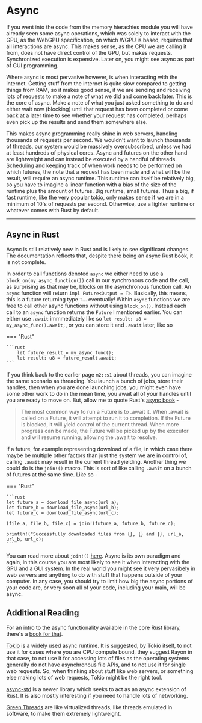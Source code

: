 # Async
If you went into the code from the memory hierachies module you will have already seen some async operations, which
was solely to interact with the GPU, as the WebGPU specification, on which WGPU is based, requires that all
interactions are async. This makes sense, as the CPU we are calling it from, does not have direct control of the
GPU, but makes requests. Synchronized execution is expensive. Later on, you might see async as part of GUI
programming.

Where async is most pervasive however, is when interacting with the internet. Getting stuff from the internet
is quite slow compared to getting things from RAM, so it makes good sense, if we are sending and receiving
lots of requests to make a note of what we did and come back later. This is the core of async. Make a note
of what you just asked something to do and either wait now (blocking) until that request has been completed
or come back at a later time to see whether your request has completed, perhaps even pick up the results and
send them somewhere else.

This makes async programming really shine in web servers, handling thousands of requests per second. We wouldn't
want to launch thousands of threads, our system would be massively oversubscribed, unless we had at least
hundreds of physical cores. Async and futures on the other hand are lightweight and can instead be executed by
a handful of threads. Scheduling and keeping track of when work needs to be performed on which futures, the note
that a request has been made and what will be the result, will require an async runtime. This runtime
can itself be relatively big, so you have to imagine a linear function with a bias of the size of the runtime
plus the amount of futures. Big runtime, small futures. Thus a big, if fast runtime, like the very
popular [tokio](https://tokio.rs/), only makes sense if we are in a minimum of 10's of requests per second.
Otherwise, use a lighter runtime or whatever comes with Rust by default.

_________________

## Async in Rust
Async is still relatively new in Rust and is likely to see significant changes. The documentation reflects that,
despite there being an async Rust book, it is not complete.

In order to call functions denoted ```async``` we either need to use a ```block_on(my_async_function())```
call in our synchronous code and the call, as surprising as that may be, blocks on the asynchronous
function call. An ```async``` function will return ```impl Future<Output = T>```. Basically, this means,
this is a future returning type ```T```... eventually! Within ```async``` functions we are free to call other async
functions without using ```block_on()```. Instead each call to an ```async``` function returns the ```Future``` I
mentioned earlier. You can either use ```.await``` immmediately like so
```let result: u8 = my_async_func().await;```, or you can store it and ```.await``` later, like so

=== "Rust"

    ```rust
        let future_result = my_async_func();
        let result: u8 = future_result.await;
    ```

If you think back to the earlier page ```m2::s1``` about threads, you can imagine the same scenario as threading.
You launch a bunch of jobs, store their handles, then when you are done launching jobs, you might even have some
other work to do in the mean time, you await all of your handles until you are ready to move on. But, allow
me to quote Rust's [async book](https://rust-lang.github.io/async-book/) -

> The most common way to run a Future is to .await it. When .await is called on a Future, it will attempt to run it
> to completion. If the Future is blocked, it will yield control of the current thread. When more progress can be
> made, the Future will be picked up by the executor and will resume running, allowing the .await to resolve.

if a future, for example representing download of a file, in which case there maybe be multiple other factors than
just the system we are in control of, calling ```.await``` may result in the current thread yielding. Another thing
we could do is the ```join!()``` macro. This is sort of like calling ```.await``` on a bunch of futures at the same
time. Like so -

=== "Rust"

    ```rust
    let future_a = download_file_async(url_a);
    let future_b = download_file_async(url_b);
    let future_c = download_file_async(url_c);

    (file_a, file_b, file_c) = join!(future_a, future_b, future_c);

    println!("Successfully downloaded files from {}, {} and {}, url_a, url_b, url_c);
    ```

You can read more about ```join!()```
[here](https://rust-lang.github.io/async-book/06_multiple_futures/02_join.html). Async is its own paradigm and
again, in this course you are most likely to see it when interacting with the GPU and a GUI system. In the
real world you might see it very pervasibely in web servers and anything to do with stuff that happens
outside of your computer. In any case, you should try to limit how big the async portions of your code are,
or very soon all of your code, including your main, will be async.

## Additional Reading
For an intro to the async functionality available in the core Rust library, there's a [book for that][0].

[Tokio][1] is a widely used async runtime. It is suggested, by Tokio itself, to not use it for cases
where you are CPU compute bound, they suggest Rayon in that case, to not use it for accessing lots of files as the
operating systems generally do not have asynchronous file APIs, and to not use it for single web requests. So, when
thinking about stuff like web servers, or something else making lots of web requests, Tokio might be the right tool.

[async-std][2] is a newer library which seeks to act as an async extension of Rust. It is also
mostly interesting if you need to handle lots of networking.

[Green Threads][3] are like virtualized threads, like threads emulated in
software, to make them extremely lightweight.

[0]: https://rust-lang.github.io/async-book/
[1]: https://tokio.rs/
[2]: https://async.rs/
[3]: https://en.wikipedia.org/wiki/Green_thread
